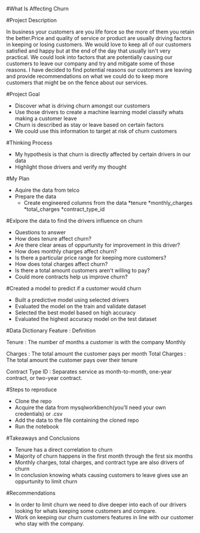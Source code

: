 #What Is Affecting Churn

#Project Description 

In business your customers are you life force so the more of them you retain the better.Price and quality of service or product are usually driving
factors in keeping or losing customers. We would love to keep all of our customers satisfied and happy but at the end of the day that usually isn't
very practical. We could look into factors that are potentially causing our customers to leave our company and try and mitigate some of those reasons.
I have decided to find potential reasons our customers are leaving and provide recommendations on what we could do to keep more customers that might be on the fence about our services. 

#Project Goal

* Discover what is driving churn amongst our customers
* Use those drivers to create a machine learning model classify whats making a customer leave
* Churn is described as stay or leave based on certain factors
* We could use this information to target at risk of churn customers

#Thinking Process
* My hypothesis is that churn is directly affected by certain drivers in our data
* Highlight those drivers and verify my thought

#My Plan

* Aquire the data from telco
* Prepare the data
  * Create engineered columns from the data
    *tenure
    *monthly_charges
    *total_charges
    *contract_type_id


#Exlpore the data to find the drivers influence on churn
  * Questions to answer
  * How does tenure affect churn?
  * Are there clear areas of oppurtunity for improvement in this driver?
  * How does monthly charges affect churn?
  * Is there a particular price range for keeping more customers?
  * How does total charges affect churn?
  * Is there a total amount customers aren't willing to pay?
  * Could more contracts help us improve churn?

#Created a model to predict if a customer would churn
  * Built a predictive model using selected drivers
  * Evaluated the model on the train and validate dataset
  * Selected the best model based on high accuracy
  * Evaluated the highest accuracy model on the test dataset
 
 #Data Dictionary
 Feature : Definition 
 
 Tenure  : The number of months a customer is with the company
 Monthly
 
 Charges : The total amount the customer pays per month
 Total
 Charges : The total amount the customer pays over their tenure
 
 Contract
 Type ID : Separates service as month-to-month, one-year contract, or two-year contract.
 
 
 #Steps to reproduce
  * Clone the repo
  * Acquire the data from mysqlworkbench(you'll need your own credentials) or .csv
  * Add the data to the file containing the cloned repo
  * Run the notebook

#Takeaways and Conclusions
  * Tenure has a direct correlation to churn
  * Majority of churn happens in the first month through the first six months
  * Monthly charges, total charges, and contract type are also drivers of churn
  * In conclusion knowing whats causing customers to leave gives use an oppurtunity to limit churn

#Recommendations 
  * In order to limit churn we need to dive deeper into each of our drivers looking for whats keeping some customers and compare.
  * Work on keeping our churn customers features in line with our customer who stay with the company. 
 




